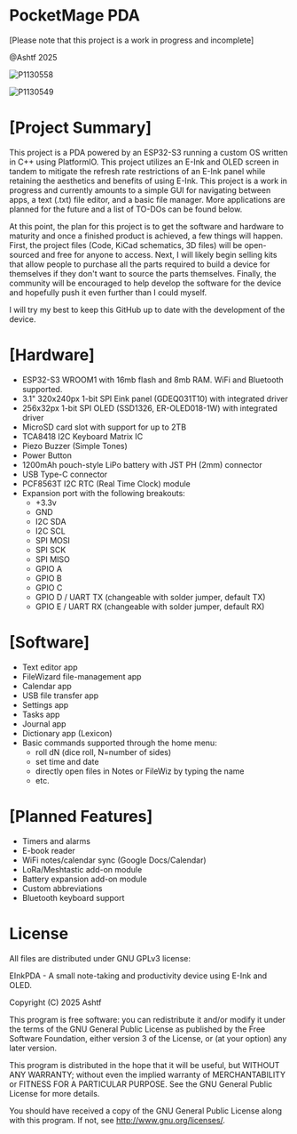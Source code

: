 # PocketMage PDA
[Please note that this project is a work in progress and incomplete]

@Ashtf 2025

![P1130558](https://github.com/user-attachments/assets/791df932-b2c9-459f-9c58-0640f6f8a929)

![P1130549](https://github.com/user-attachments/assets/870af762-9d3f-4b4d-afb1-b597d016a69a)

# [Project Summary]
  This project is a PDA powered by an ESP32-S3 running a custom OS written in C++ using PlatformIO. This project utilizes an E-Ink and OLED screen in tandem to mitigate the refresh rate restrictions of an E-Ink panel while retaining the aesthetics and benefits of using E-Ink. This project is a work in progress and currently amounts to a simple GUI for navigating between apps, a text (.txt) file editor, and a basic file manager. More applications are planned for the future and a list of TO-DOs can be found below.

  At this point, the plan for this project is to get the software and hardware to maturity and once a finished product is achieved, a few things will happen. First, the project files (Code, KiCad schematics, 3D files) will be open-sourced and free for anyone to access. Next, I will likely begin selling kits that allow people to purchase all the parts required to build a device for themselves if they don't want to source the parts themselves. Finally, the community will be encouraged to help develop the software for the device and hopefully push it even further than I could myself.

  I will try my best to keep this GitHub up to date with the development of the device.

# [Hardware]
- ESP32-S3 WROOM1 with 16mb flash and 8mb RAM. WiFi and Bluetooth supported.
- 3.1" 320x240px 1-bit SPI Eink panel (GDEQ031T10) with integrated driver
- 256x32px 1-bit SPI OLED (SSD1326, ER-OLED018-1W) with integrated driver
- MicroSD card slot with support for up to 2TB
- TCA8418 I2C Keyboard Matrix IC
- Piezo Buzzer (Simple Tones)
- Power Button
- 1200mAh pouch-style LiPo battery with JST PH (2mm) connector
- USB Type-C connector
- PCF8563T I2C RTC (Real Time Clock) module
- Expansion port with the following breakouts:
    - +3.3v
    - GND
    - I2C SDA
    - I2C SCL
    - SPI MOSI
    - SPI SCK
    - SPI MISO
    - GPIO A
    - GPIO B
    - GPIO C
    - GPIO D / UART TX (changeable with solder jumper, default TX)
    - GPIO E / UART RX (changeable with solder jumper, default RX)


# [Software]
- Text editor app
- FileWizard file-management app
- Calendar app
- USB file transfer app
- Settings app
- Tasks app
- Journal app
- Dictionary app (Lexicon)
- Basic commands supported through the home menu:
    - roll dN (dice roll, N=number of sides)
    - set time and date
    - directly open files in Notes or FileWiz by typing the name
    - etc.

# [Planned Features]
- Timers and alarms
- E-book reader
- WiFi notes/calendar sync (Google Docs/Calendar)
- LoRa/Meshtastic add-on module
- Battery expansion add-on module
- Custom abbreviations
- Bluetooth keyboard support

# License
All files are distributed under GNU GPLv3 license:

EInkPDA - A small note-taking and productivity device using E-Ink and OLED.

Copyright (C) 2025 Ashtf

This program is free software: you can redistribute it and/or modify
it under the terms of the GNU General Public License as published by
the Free Software Foundation, either version 3 of the License, or
(at your option) any later version.


This program is distributed in the hope that it will be useful,
but WITHOUT ANY WARRANTY; without even the implied warranty of
MERCHANTABILITY or FITNESS FOR A PARTICULAR PURPOSE.  See the
GNU General Public License for more details.


You should have received a copy of the GNU General Public License
along with this program.  If not, see <http://www.gnu.org/licenses/>.
